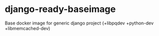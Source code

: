 django-ready-baseimage
======================

Base docker image for generic django project (+libpqdev +python-dev +libmemcached-dev)
